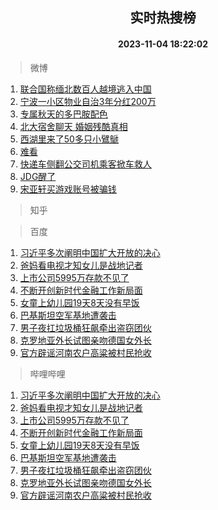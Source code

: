 <div align="center"><h2>实时热搜榜</h2><h4>2023-11-04 18:22:02</h4></div>

> 微博  

1. [联合国称缅北数百人越境逃入中国](https://s.weibo.com/weibo?q=%23%E8%81%94%E5%90%88%E5%9B%BD%E7%A7%B0%E7%BC%85%E5%8C%97%E6%95%B0%E7%99%BE%E4%BA%BA%E8%B6%8A%E5%A2%83%E9%80%83%E5%85%A5%E4%B8%AD%E5%9B%BD%23&t=31&band_rank=1&Refer=top)<br />
2. [宁波一小区物业自治3年分红200万](https://s.weibo.com/weibo?q=%23%E5%AE%81%E6%B3%A2%E4%B8%80%E5%B0%8F%E5%8C%BA%E7%89%A9%E4%B8%9A%E8%87%AA%E6%B2%BB3%E5%B9%B4%E5%88%86%E7%BA%A2200%E4%B8%87%23&t=31&band_rank=2&Refer=top)<br />
3. [专属秋天的多巴胺配色](https://s.weibo.com/weibo?q=%23%E4%B8%93%E5%B1%9E%E7%A7%8B%E5%A4%A9%E7%9A%84%E5%A4%9A%E5%B7%B4%E8%83%BA%E9%85%8D%E8%89%B2%23&t=31&band_rank=3&Refer=top)<br />
4. [北大宿舍聊天 婚姻残酷真相](https://s.weibo.com/weibo?q=%E5%8C%97%E5%A4%A7%E5%AE%BF%E8%88%8D%E8%81%8A%E5%A4%A9%20%E5%A9%9A%E5%A7%BB%E6%AE%8B%E9%85%B7%E7%9C%9F%E7%9B%B8&t=31&band_rank=4&Refer=top)<br />
5. [西湖里来了50多只小鷿鷈](https://s.weibo.com/weibo?q=%23%E8%A5%BF%E6%B9%96%E9%87%8C%E6%9D%A5%E4%BA%8650%E5%A4%9A%E5%8F%AA%E5%B0%8F%E9%B7%BF%E9%B7%88%23&t=31&band_rank=5&Refer=top)<br />
6. [难看](https://s.weibo.com/weibo?q=%E9%9A%BE%E7%9C%8B&t=31&band_rank=6&Refer=top)<br />
7. [快递车侧翻公交司机乘客掀车救人](https://s.weibo.com/weibo?q=%23%E5%BF%AB%E9%80%92%E8%BD%A6%E4%BE%A7%E7%BF%BB%E5%85%AC%E4%BA%A4%E5%8F%B8%E6%9C%BA%E4%B9%98%E5%AE%A2%E6%8E%80%E8%BD%A6%E6%95%91%E4%BA%BA%23&t=31&band_rank=7&Refer=top)<br />
8. [JDG醒了](https://s.weibo.com/weibo?q=%23JDG%E9%86%92%E4%BA%86%23&t=31&band_rank=8&Refer=top)<br />
9. [宋亚轩买游戏账号被骗钱](https://s.weibo.com/weibo?q=%23%E5%AE%8B%E4%BA%9A%E8%BD%A9%E4%B9%B0%E6%B8%B8%E6%88%8F%E8%B4%A6%E5%8F%B7%E8%A2%AB%E9%AA%97%E9%92%B1%23&t=31&band_rank=9&Refer=top)<br />

> 知乎  


> 百度  

1. [习近平多次阐明中国扩大开放的决心](https://www.baidu.com/s?wd=%E4%B9%A0%E8%BF%91%E5%B9%B3%E5%A4%9A%E6%AC%A1%E9%98%90%E6%98%8E%E4%B8%AD%E5%9B%BD%E6%89%A9%E5%A4%A7%E5%BC%80%E6%94%BE%E7%9A%84%E5%86%B3%E5%BF%83&sa=fyb_news&rsv_dl=fyb_news)<br />
2. [爸妈看电视才知女儿是战地记者](https://www.baidu.com/s?wd=%E7%88%B8%E5%A6%88%E7%9C%8B%E7%94%B5%E8%A7%86%E6%89%8D%E7%9F%A5%E5%A5%B3%E5%84%BF%E6%98%AF%E6%88%98%E5%9C%B0%E8%AE%B0%E8%80%85&sa=fyb_news&rsv_dl=fyb_news)<br />
3. [上市公司5995万存款不见了](https://www.baidu.com/s?wd=%E4%B8%8A%E5%B8%82%E5%85%AC%E5%8F%B85995%E4%B8%87%E5%AD%98%E6%AC%BE%E4%B8%8D%E8%A7%81%E4%BA%86&sa=fyb_news&rsv_dl=fyb_news)<br />
4. [不断开创新时代金融工作新局面](https://www.baidu.com/s?wd=%E4%B8%8D%E6%96%AD%E5%BC%80%E5%88%9B%E6%96%B0%E6%97%B6%E4%BB%A3%E9%87%91%E8%9E%8D%E5%B7%A5%E4%BD%9C%E6%96%B0%E5%B1%80%E9%9D%A2&sa=fyb_news&rsv_dl=fyb_news)<br />
5. [女童上幼儿园19天8天没有早饭](https://www.baidu.com/s?wd=%E5%A5%B3%E7%AB%A5%E4%B8%8A%E5%B9%BC%E5%84%BF%E5%9B%AD19%E5%A4%A98%E5%A4%A9%E6%B2%A1%E6%9C%89%E6%97%A9%E9%A5%AD&sa=fyb_news&rsv_dl=fyb_news)<br />
6. [巴基斯坦空军基地遭袭击](https://www.baidu.com/s?wd=%E5%B7%B4%E5%9F%BA%E6%96%AF%E5%9D%A6%E7%A9%BA%E5%86%9B%E5%9F%BA%E5%9C%B0%E9%81%AD%E8%A2%AD%E5%87%BB&sa=fyb_news&rsv_dl=fyb_news)<br />
7. [男子夜扛垃圾桶狂飙牵出盗窃团伙](https://www.baidu.com/s?wd=%E7%94%B7%E5%AD%90%E5%A4%9C%E6%89%9B%E5%9E%83%E5%9C%BE%E6%A1%B6%E7%8B%82%E9%A3%99%E7%89%B5%E5%87%BA%E7%9B%97%E7%AA%83%E5%9B%A2%E4%BC%99&sa=fyb_news&rsv_dl=fyb_news)<br />
8. [克罗地亚外长试图亲吻德国女外长](https://www.baidu.com/s?wd=%E5%85%8B%E7%BD%97%E5%9C%B0%E4%BA%9A%E5%A4%96%E9%95%BF%E8%AF%95%E5%9B%BE%E4%BA%B2%E5%90%BB%E5%BE%B7%E5%9B%BD%E5%A5%B3%E5%A4%96%E9%95%BF&sa=fyb_news&rsv_dl=fyb_news)<br />
9. [官方辟谣河南农户高粱被村民抢收](https://www.baidu.com/s?wd=%E5%AE%98%E6%96%B9%E8%BE%9F%E8%B0%A3%E6%B2%B3%E5%8D%97%E5%86%9C%E6%88%B7%E9%AB%98%E7%B2%B1%E8%A2%AB%E6%9D%91%E6%B0%91%E6%8A%A2%E6%94%B6&sa=fyb_news&rsv_dl=fyb_news)<br />

> 哔哩哔哩  

1. [习近平多次阐明中国扩大开放的决心](https://www.baidu.com/s?wd=%E4%B9%A0%E8%BF%91%E5%B9%B3%E5%A4%9A%E6%AC%A1%E9%98%90%E6%98%8E%E4%B8%AD%E5%9B%BD%E6%89%A9%E5%A4%A7%E5%BC%80%E6%94%BE%E7%9A%84%E5%86%B3%E5%BF%83&sa=fyb_news&rsv_dl=fyb_news)<br />
2. [爸妈看电视才知女儿是战地记者](https://www.baidu.com/s?wd=%E7%88%B8%E5%A6%88%E7%9C%8B%E7%94%B5%E8%A7%86%E6%89%8D%E7%9F%A5%E5%A5%B3%E5%84%BF%E6%98%AF%E6%88%98%E5%9C%B0%E8%AE%B0%E8%80%85&sa=fyb_news&rsv_dl=fyb_news)<br />
3. [上市公司5995万存款不见了](https://www.baidu.com/s?wd=%E4%B8%8A%E5%B8%82%E5%85%AC%E5%8F%B85995%E4%B8%87%E5%AD%98%E6%AC%BE%E4%B8%8D%E8%A7%81%E4%BA%86&sa=fyb_news&rsv_dl=fyb_news)<br />
4. [不断开创新时代金融工作新局面](https://www.baidu.com/s?wd=%E4%B8%8D%E6%96%AD%E5%BC%80%E5%88%9B%E6%96%B0%E6%97%B6%E4%BB%A3%E9%87%91%E8%9E%8D%E5%B7%A5%E4%BD%9C%E6%96%B0%E5%B1%80%E9%9D%A2&sa=fyb_news&rsv_dl=fyb_news)<br />
5. [女童上幼儿园19天8天没有早饭](https://www.baidu.com/s?wd=%E5%A5%B3%E7%AB%A5%E4%B8%8A%E5%B9%BC%E5%84%BF%E5%9B%AD19%E5%A4%A98%E5%A4%A9%E6%B2%A1%E6%9C%89%E6%97%A9%E9%A5%AD&sa=fyb_news&rsv_dl=fyb_news)<br />
6. [巴基斯坦空军基地遭袭击](https://www.baidu.com/s?wd=%E5%B7%B4%E5%9F%BA%E6%96%AF%E5%9D%A6%E7%A9%BA%E5%86%9B%E5%9F%BA%E5%9C%B0%E9%81%AD%E8%A2%AD%E5%87%BB&sa=fyb_news&rsv_dl=fyb_news)<br />
7. [男子夜扛垃圾桶狂飙牵出盗窃团伙](https://www.baidu.com/s?wd=%E7%94%B7%E5%AD%90%E5%A4%9C%E6%89%9B%E5%9E%83%E5%9C%BE%E6%A1%B6%E7%8B%82%E9%A3%99%E7%89%B5%E5%87%BA%E7%9B%97%E7%AA%83%E5%9B%A2%E4%BC%99&sa=fyb_news&rsv_dl=fyb_news)<br />
8. [克罗地亚外长试图亲吻德国女外长](https://www.baidu.com/s?wd=%E5%85%8B%E7%BD%97%E5%9C%B0%E4%BA%9A%E5%A4%96%E9%95%BF%E8%AF%95%E5%9B%BE%E4%BA%B2%E5%90%BB%E5%BE%B7%E5%9B%BD%E5%A5%B3%E5%A4%96%E9%95%BF&sa=fyb_news&rsv_dl=fyb_news)<br />
9. [官方辟谣河南农户高粱被村民抢收](https://www.baidu.com/s?wd=%E5%AE%98%E6%96%B9%E8%BE%9F%E8%B0%A3%E6%B2%B3%E5%8D%97%E5%86%9C%E6%88%B7%E9%AB%98%E7%B2%B1%E8%A2%AB%E6%9D%91%E6%B0%91%E6%8A%A2%E6%94%B6&sa=fyb_news&rsv_dl=fyb_news)<br />
